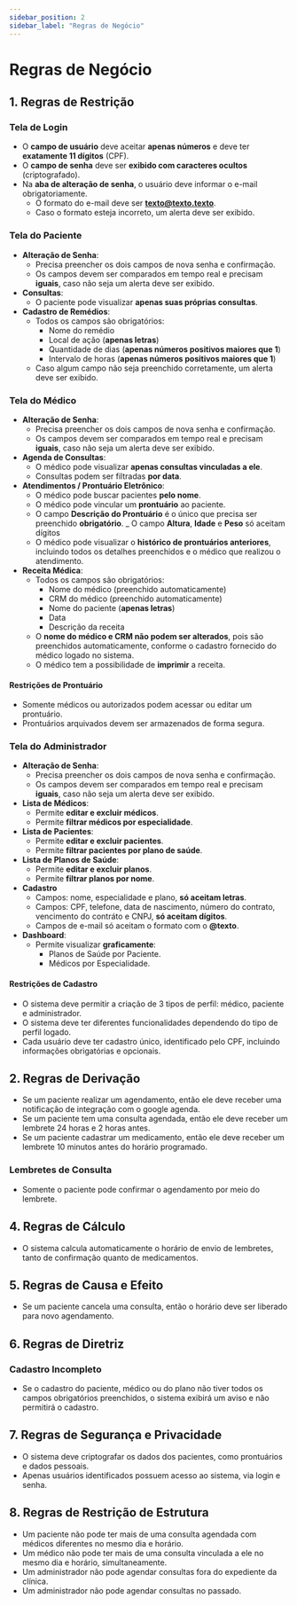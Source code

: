 ```yaml
---
sidebar_position: 2
sidebar_label: "Regras de Negócio"
---
```


# Regras de Negócio

## 1. Regras de Restrição

### **Tela de Login**
- O **campo de usuário** deve aceitar **apenas números** e deve ter **exatamente 11 dígitos** (CPF).
- O **campo de senha** deve ser **exibido com caracteres ocultos** (criptografado).
- Na **aba de alteração de senha**, o usuário deve informar o e-mail obrigatoriamente.
  - O formato do e-mail deve ser **texto@texto.texto**.
  - Caso o formato esteja incorreto, um alerta deve ser exibido.

### **Tela do Paciente**
- **Alteração de Senha**:
  - Precisa preencher os dois campos de nova senha e confirmação.
  - Os campos devem ser comparados em tempo real e precisam **iguais**, caso não seja um alerta deve ser exibido.
- **Consultas**:
  - O paciente pode visualizar **apenas suas próprias consultas**.
- **Cadastro de Remédios**:
  - Todos os campos são obrigatórios:
    - Nome do remédio
    - Local de ação (**apenas letras**)
    - Quantidade de dias (**apenas números positivos maiores que 1**)
    - Intervalo de horas (**apenas números positivos maiores que 1**)
  - Caso algum campo não seja preenchido corretamente, um alerta deve ser exibido.

### **Tela do Médico**
- **Alteração de Senha**:
  - Precisa preencher os dois campos de nova senha e confirmação.
  - Os campos devem ser comparados em tempo real e precisam **iguais**, caso não seja um alerta deve ser exibido.
- **Agenda de Consultas**:
  - O médico pode visualizar **apenas consultas vinculadas a ele**.
  - Consultas podem ser filtradas **por data**.
- **Atendimentos / Prontuário Eletrônico**:
  - O médico pode buscar pacientes **pelo nome**.
  - O médico pode vincular um **prontuário** ao paciente.
  - O campo **Descrição do Prontuário** é o único que precisa ser preenchido **obrigatório**.
  _ O campo **Altura**, **Idade** e **Peso** só aceitam dígitos
  - O médico pode visualizar o **histórico de prontuários anteriores**, incluindo todos os detalhes preenchidos e o médico que realizou o atendimento.
- **Receita Médica**:
  - Todos os campos são obrigatórios:
    - Nome do médico (preenchido automaticamente)
    - CRM do médico (preenchido automaticamente)
    - Nome do paciente (**apenas letras**)
    - Data
    - Descrição da receita
  - O **nome do médico e CRM não podem ser alterados**, pois são preenchidos automaticamente, conforme o cadastro fornecido do médico logado no sistema.
  - O médico tem a possibilidade de **imprimir** a receita.

#### Restrições de Prontuário
- Somente médicos ou autorizados podem acessar ou editar um prontuário.
- Prontuários arquivados devem ser armazenados de forma segura.

### **Tela do Administrador**
- **Alteração de Senha**:
  - Precisa preencher os dois campos de nova senha e confirmação.
  - Os campos devem ser comparados em tempo real e precisam **iguais**, caso não seja um alerta deve ser exibido.
- **Lista de Médicos**:
  - Permite **editar e excluir médicos**.
  - Permite **filtrar médicos por especialidade**.
- **Lista de Pacientes**:
  - Permite **editar e excluir pacientes**.
  - Permite **filtrar pacientes por plano de saúde**.
- **Lista de Planos de Saúde**:
  - Permite **editar e excluir planos**.
  - Permite **filtrar planos por nome**.
- **Cadastro** 
  - Campos: nome, especialidade e plano, **só aceitam letras**.
  - Campos: CPF, telefone, data de nascimento, número do contrato, vencimento do contráto e CNPJ, **só aceitam dígitos**.
  - Campos de e-mail só aceitam o formato com o **@texto**.
- **Dashboard**:
  - Permite visualizar **graficamente**:
    - Planos de Saúde por Paciente.
    - Médicos por Especialidade.

#### Restrições de Cadastro
- O sistema deve permitir a criação de 3 tipos de perfil: médico, paciente e administrador.
- O sistema deve ter diferentes funcionalidades dependendo do tipo de perfil logado.
- Cada usuário deve ter cadastro único, identificado pelo CPF, incluindo informações obrigatórias e opcionais.

## 2. Regras de Derivação
- Se um paciente realizar um agendamento, então ele deve receber uma notificação de integração com o google agenda.
- Se um paciente tem uma consulta agendada, então ele deve receber um lembrete 24 horas e 2 horas antes.
- Se um paciente cadastrar um medicamento, então ele deve receber um lembrete 10 minutos antes do horário programado.

### Lembretes de Consulta
- Somente o paciente pode confirmar o agendamento por meio do lembrete.

## 4. Regras de Cálculo
- O sistema calcula automaticamente o horário de envio de lembretes, tanto de confirmação quanto de medicamentos.


## 5. Regras de Causa e Efeito
- Se um paciente cancela uma consulta, então o horário deve ser liberado para novo agendamento.

## 6. Regras de Diretriz

### Cadastro Incompleto
- Se o cadastro do paciente, médico ou do plano não tiver todos os campos obrigatórios preenchidos, o sistema exibirá um aviso e não permitirá o cadastro.

## 7. Regras de Segurança e Privacidade
- O sistema deve criptografar os dados dos pacientes, como prontuários e dados pessoais.
- Apenas usuários identificados possuem acesso ao sistema, via login e senha.

## 8. Regras de Restrição de Estrutura
- Um paciente não pode ter mais de uma consulta agendada com médicos diferentes no mesmo dia e horário.
- Um médico não pode ter mais de uma consulta vinculada a ele no mesmo dia e horário, simultaneamente.
- Um administrador não pode agendar consultas fora do expediente da clínica.
- Um administrador não pode agendar consultas no passado.


